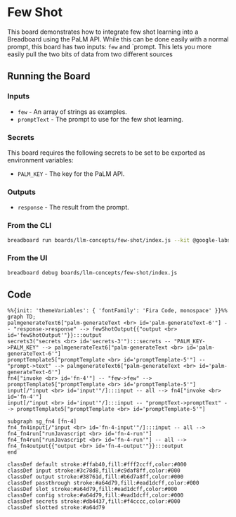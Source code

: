 # Few Shot

This board demonstrates how to integrate few shot learning into a Breadboard using the PaLM API. While this can be done easily with a normal prompt, this board has two inputs: `few` and `prompt. This lets you more easily pull the two bits of data from two different sources

## Running the Board

### Inputs

- `few` - An array of strings as examples.
- `promptText` - The prompt to use for the few shot learning.

### Secrets

This board requires the following secrets to be set to be exported as environment variables:

- `PALM_KEY` - The key for the PaLM API.

### Outputs

- `response` - The result from the prompt.

### From the CLI

```bash
breadboard run boards/llm-concepts/few-shot/index.js --kit @google-labs/llm-starter --kit @google-labs/palm-kit -i "{\"few\": [\"Great product, 10/10: positive\", \"Didn't work very well: negative\", \"Super helpful, worth it: positive\"], \"promptText\": \"This is great:\" }" --kit @google-labs/llm-starter --kit @google-labs/core-kit --kit @google-labs/palm-kit
```

### From the UI

```bash
breadboard debug boards/llm-concepts/few-shot/index.js
```

## Code

```mermaid
%%{init: 'themeVariables': { 'fontFamily': 'Fira Code, monospace' }}%%
graph TD;
palmgenerateText6["palm-generateText <br> id='palm-generateText-6'"] -- "response->response" --> fewShotOutput{{"output <br> id='fewShotOutput'"}}:::output
secrets3("secrets <br> id='secrets-3'"):::secrets -- "PALM_KEY->PALM_KEY" --> palmgenerateText6["palm-generateText <br> id='palm-generateText-6'"]
promptTemplate5["promptTemplate <br> id='promptTemplate-5'"] -- "prompt->text" --> palmgenerateText6["palm-generateText <br> id='palm-generateText-6'"]
fn4["invoke <br> id='fn-4'"] -- "few->few" --> promptTemplate5["promptTemplate <br> id='promptTemplate-5'"]
input[/"input <br> id='input'"/]:::input -- all --> fn4["invoke <br> id='fn-4'"]
input[/"input <br> id='input'"/]:::input -- "promptText->promptText" --> promptTemplate5["promptTemplate <br> id='promptTemplate-5'"]

subgraph sg_fn4 [fn-4]
fn4_fn4input[/"input <br> id='fn-4-input'"/]:::input -- all --> fn4_fn4run["runJavascript <br> id='fn-4-run'"]
fn4_fn4run["runJavascript <br> id='fn-4-run'"] -- all --> fn4_fn4output{{"output <br> id='fn-4-output'"}}:::output
end

classDef default stroke:#ffab40,fill:#fff2ccff,color:#000
classDef input stroke:#3c78d8,fill:#c9daf8ff,color:#000
classDef output stroke:#38761d,fill:#b6d7a8ff,color:#000
classDef passthrough stroke:#a64d79,fill:#ead1dcff,color:#000
classDef slot stroke:#a64d79,fill:#ead1dcff,color:#000
classDef config stroke:#a64d79,fill:#ead1dcff,color:#000
classDef secrets stroke:#db4437,fill:#f4cccc,color:#000
classDef slotted stroke:#a64d79
```
